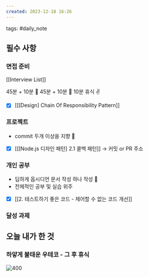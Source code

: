 ```yaml
---  
created: 2023-12-18 16:26  
---  
```

tags: #daily_note  
  
## 필수 사항
### 면접 준비
[[Interview List]]

45분 + 10분 🔎
45분 + 10분 🔎
10분 휴식 ✌️
- [x] [[[Design] Chain Of Responsibility Pattern]]

### 프로젝트
- commit 두개 이상을 지향 🤟
- [x] [[[Node.js 디자인 패턴] 2.1 콜백 패턴]]
-> 커밋 or PR 주소

### 개인 공부
- 딥하게 옵시디언 문서 작성 하나 작성 🧐
- 전체적인 공부 및 실습 위주
- [x] [[2. 테스트하기 좋은 코드 - 제어할 수 없는 코드 개선]]

### 달성 과제

## 오늘 내가 한 것

### 하얗게 불태운 우테코 - 그 후 휴식

![400](https://i.imgur.com/GoQbhCT.png)

